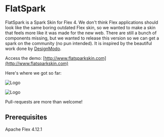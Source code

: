 # FlatSpark

FlatSpark is a Spark Skin for Flex 4. We don't think Flex applications should look like the same boring outdated Flex skin, so we wanted to make a skin that feels more like it was made for the new web. There are still a bunch of components missing, but we wanted to release this version so we can get a spark on the community (no pun intended).
It is inspired by the beautiful work done by [DesignModo](http://designmodo.github.io/Flat-UI/).

Access the demo: [http://www.flatsparkskin.com](http://www.flatsparkskin.com)

Here's where we got so far:
<p><img src="https://raw.githubusercontent.com/akamud/FlatSpark/master/sample.png" alt="Logo" style="max-width:100%;" /></p>
<p><img src="https://raw.githubusercontent.com/akamud/FlatSpark/master/sample2.png" alt="Logo" style="max-width:100%;" /></p>

Pull-requests are more than welcome!

## Prerequisites
Apache Flex 4.12.1